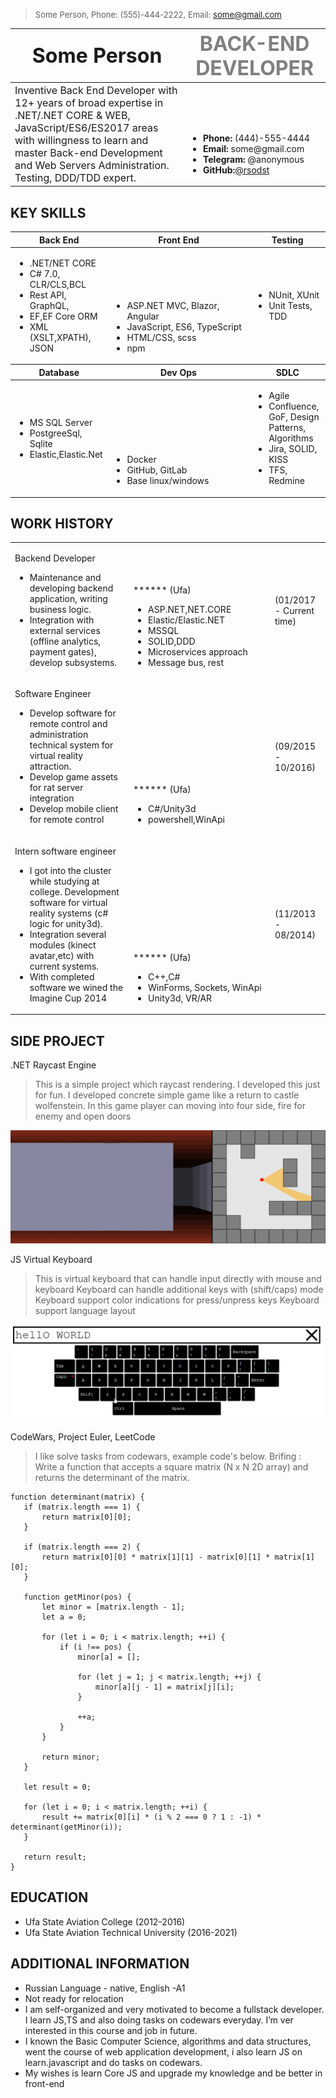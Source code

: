 > <font size="2">Some Person, Phone: (555)-444-2222, Email: some@gmail.com</font>

<style>
    table td:first-of-type(1) {
        width: 60%;
    }
    
    table td:nth-of-type(2) {
        width: 45%;
        vertical-align: bottom;
    }
</style>

<table>
    <thead>
        <tr>
            <th>
                <font size="6">Some Person</font>
            </th>
            <th>
                <font size="6" color="gray">BACK-END DEVELOPER</font>
            </th>
        </tr>
    </thead>
    <tr>
        <td>
            <font size="3">Inventive Back End Developer with 12+ years of broad expertise in .NET/.NET CORE & WEB, JavaScript/ES6/ES2017 areas with willingness to learn and master Back-end Development and Web Servers Administration. Testing, DDD/TDD expert.</font>
        </td>
        <td>
            <ul>
                <li>
                <b>Phone: </b>(444)-555-4444
                </li>
                <li>
                <b>Email: </b>some@gmail.com
                </li>
                <li>
                <b>Telegram: </b>@anonymous
                </li>
                <li>
                <b>GitHub:</b><a href="https://github.comrsodst">@rsodst</a>
                </li>
            </ul>
        </td>
    </tr>
</table>

KEY SKILLS 
---

<table>
    <thead>
        <tr>
            <th>
                Back End
            </th>
            <th>
                Front End
            </th>
            <th>
                Testing
            </th>
        </tr>
    </thead>
    <tr>
        <td>
            <ul>
                <li>.NET/NET CORE</li>
                <li>C# 7.0, CLR/CLS,BCL</li>
                <li>Rest API, GraphQL,</li>
                <li>EF,EF Core ORM</li>
                <li>XML (XSLT,XPATH), JSON</li>
            </ul>
        </td>
        <td>
            <ul>
                <li> ASP.NET MVC, Blazor, Angular</li>
                <li> JavaScript, ES6, TypeScript </li>
                <li> HTML/CSS, scss</li>
                <li> npm</li>
            </ul>
        </td>
         <td>
            <ul>
                <li> NUnit, XUnit</li>
                <li> Unit Tests, TDD</li>
            </ul>
        </td>
    </tr>
    <thead>
        <tr>
            <th>
                Database
            </th>
            <th>
                Dev Ops
            </th>
             <th>
                SDLC
            </th>
        </tr>
    </thead>
    <tr>
        <td>
            <ul>
                <li> MS SQL Server</li>
                <li> PostgreeSql, Sqlite</li>
                <li> Elastic,Elastic.Net </li>
            </ul>
        </td>
        <td>
            <ul>
                <li> Docker </li>
                <li> GitHub, GitLab </li>
                <li> Base linux/windows</li>
            </ul>
        </td>
         <td>
            <ul>
                <li>Agile</li>
                <li>Confluence, GoF, Design Patterns, Algorithms</li>
                <li>Jira, SOLID, KISS</li>
                <li>TFS, Redmine</li>
            </ul>
        </td>
    </tr>
</table>

WORK HISTORY 
---

<table>
    <tr>
        <td>
            <p>Backend Developer</p>
            <ul>
                <li>Maintenance and developing backend application, writing business logic.</li>
                <li>Integration with external services (offline analytics, payment gates), develop subsystems.</li>
            </ul>
        </td>
        <td>
            <p>****** (Ufa)</p>
            <ul>
                <li>ASP.NET,NET.CORE</li>
                <li>Elastic/Elastic.NET</li>
                <li>MSSQL</li>
                <li>SOLID,DDD</li>
                <li>Microservices approach</li>
                <li>Message bus, rest</li>
            </ul>
        </td>
        <td>(01/2017 - Current time)</td>
    </tr>
    <tr>
        <td>
            <p>Software Engineer</p>
            <ul>
                <li>Develop software for remote control and administration technical system for virtual reality attraction.</li>
                <li>Develop game assets for rat server integration</li>
                <li>Develop mobile client for remote control</li>
            </ul>
        </td>
        <td>
            <p>****** (Ufa) </p>
            <ul>
                <li>C#/Unity3d</li>
                <li>powershell,WinApi</li>
            </ul>
        </td>
        <td>(09/2015 - 10/2016) </td>
    </tr>
    <tr>
        <td>
            <p>Intern software engineer</p>
            <ul>
                <li>I got into the cluster while studying at college. Development software for virtual reality systems (c# logic for unity3d).</li>
                <li>Integration several modules (kinect avatar,etc) with current systems.</li>
                <li>With completed software we wined the Imagine Cup 2014</li>
            </ul>
        </td>
        <td>
            <p>****** (Ufa) </p>
            <ul>
                <li>C++,C#</li>
                <li>WinForms, Sockets, WinApi</li>
                <li>Unity3d, VR/AR</li>
            </ul>
        </td>
        <td>(11/2013 - 08/2014)</td>
    </tr>
</table>

SIDE PROJECT 
--- 

.NET Raycast Engine 

> This is a simple project which raycast rendering. 
> I developed this just for fun. 
> I developed concrete simple game like a return to castle wolfenstein. 
> In this game player can moving into four side, fire for
enemy and open doors 

![raycast example](./assets/raycast.gif "Title")

 JS Virtual Keyboard 

> This is virtual keyboard that can handle input directly with mouse and keyboard Keyboard can handle additional keys with (shift/caps) mode 
> Keyboard support color indications for press/unpress keys 
> Keyboard support language layout 
 
 ![raycast example](./assets/keyboard.png "Title")
 
 CodeWars, Project Euler, LeetCode 
 > I like solve tasks from codewars, example code's below. 
 > Brifing : Write a function that accepts a square matrix (N x N 2D array) and returns the determinant of the matrix. 
 
 ```
function determinant(matrix) {
    if (matrix.length === 1) {
        return matrix[0][0];
    }

    if (matrix.length === 2) {
        return matrix[0][0] * matrix[1][1] - matrix[0][1] * matrix[1][0];
    }

    function getMinor(pos) {
        let minor = [matrix.length - 1];
        let a = 0;

        for (let i = 0; i < matrix.length; ++i) {
            if (i !== pos) {
                minor[a] = [];

                for (let j = 1; j < matrix.length; ++j) {
                    minor[a][j - 1] = matrix[j][i];
                }

                ++a;
            }
        }

        return minor;
    }

    let result = 0;

    for (let i = 0; i < matrix.length; ++i) {
        result += matrix[0][i] * (i % 2 === 0 ? 1 : -1) * determinant(getMinor(i));
    }

    return result;
} 
``` 
    
EDUCATION
--- 
* Ufa State Aviation College (2012-2016) 
* Ufa State Aviation Technical University (2016-2021) 

ADDITIONAL INFORMATION 
--- 
* Russian Language - native, English -A1 
* Not ready for relocation 
* I am self-organized and very motivated to become a fullstack developer. I learn JS,TS and also doing tasks on codewars everyday. I’m ver interested in this course and
job in future. 
* I known the Basic Computer Science, algorithms and data structures, went the course of web application development, i also learn JS on learn.javascript and do tasks on codewars. 
* My wishes is learn Core JS and upgrade my knowledge and be better in front-end